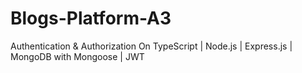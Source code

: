 # Blogs-Platform-A3

Authentication &amp; Authorization On TypeScript | Node.js | Express.js | MongoDB with Mongoose | JWT
